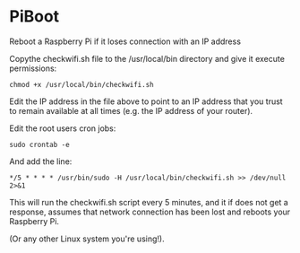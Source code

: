 # PiBoot
Reboot a Raspberry Pi if it loses connection with an IP address

Copythe checkwifi.sh file to the /usr/local/bin directory and give it execute permissions:

    chmod +x /usr/local/bin/checkwifi.sh
  
Edit the IP address in the file above to point to an IP address that you trust to remain available at all times (e.g. the IP address of your router).

Edit the root users cron jobs:

    sudo crontab -e
  
And add the line:

    */5 * * * * /usr/bin/sudo -H /usr/local/bin/checkwifi.sh >> /dev/null 2>&1
  
This will run the checkwifi.sh script every 5 minutes, and it if does not get a response, assumes that network connection has been lost and reboots your Raspberry Pi.

(Or any other Linux system you're using!).
